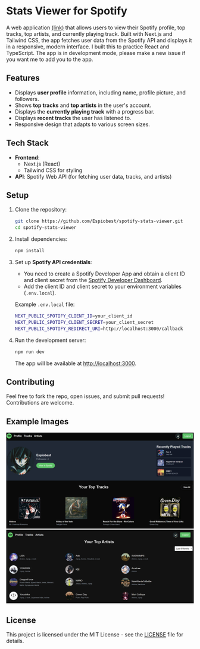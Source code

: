 # Stats Viewer for Spotify

A web application [(link)](https://stats-viewer.vercel.app/) that allows users to view their Spotify profile, top tracks, top artists, and currently playing track. Built with Next.js and Tailwind CSS, the app fetches user data from the Spotify API and displays it in a responsive, modern interface. I built this to practice React and TypeScript. The app is in development mode, please make a new issue if you want me to add you to the app.

## Features

-   Displays **user profile** information, including name, profile picture, and followers.
-   Shows **top tracks** and **top artists** in the user's account.
-   Displays the **currently playing track** with a progress bar.
-   Displays **recent tracks** the user has listened to.
-   Responsive design that adapts to various screen sizes.

## Tech Stack

-   **Frontend**:
    -   Next.js (React)
    -   Tailwind CSS for styling
-   **API**: Spotify Web API (for fetching user data, tracks, and artists)

## Setup

1. Clone the repository:

    ```bash
    git clone https://github.com/Espiobest/spotify-stats-viewer.git
    cd spotify-stats-viewer
    ```

2. Install dependencies:

    ```bash
    npm install
    ```

3. Set up **Spotify API credentials**:

    - You need to create a Spotify Developer App and obtain a client ID and client secret from the [Spotify Developer Dashboard](https://developer.spotify.com/dashboard/applications).
    - Add the client ID and client secret to your environment variables (`.env.local`).

    Example `.env.local` file:

    ```bash
    NEXT_PUBLIC_SPOTIFY_CLIENT_ID=your_client_id
    NEXT_PUBLIC_SPOTIFY_CLIENT_SECRET=your_client_secret
    NEXT_PUBLIC_SPOTIFY_REDIRECT_URI=http://localhost:3000/callback
    ```

4. Run the development server:

    ```bash
    npm run dev
    ```

    The app will be available at [http://localhost:3000](http://localhost:3000).

## Contributing

Feel free to fork the repo, open issues, and submit pull requests! Contributions are welcome.

## Example Images
![Demo](demo.png)
![Artists](artists.png)

## License

This project is licensed under the MIT License - see the [LICENSE](LICENSE) file for details.
